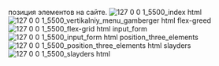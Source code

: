 позиция элементов на сайте.
![127 0 0 1_5500_index html](https://github.com/user-attachments/assets/a02c3ddd-65a1-4bc8-b195-0bc4101aaa86)
![127 0 0 1_5500_vertikalniy_menu_gamberger html](https://github.com/user-attachments/assets/762a7df2-c2d8-4552-86c3-132aac901a5a)
flex-greed
![127 0 0 1_5500_flex-grid html](https://github.com/user-attachments/assets/513f3c8b-a153-4982-ba06-9fc667d989f4)
input_form
![127 0 0 1_5500_input_form html](https://github.com/user-attachments/assets/32b940ba-1036-4d56-971b-916c99714390)
position_three_elements
![127 0 0 1_5500_position_three_elements html](https://github.com/user-attachments/assets/32d76adf-1739-449f-b6c9-32c350814f5b)
slayders
![127 0 0 1_5500_slayders html](https://github.com/user-attachments/assets/9b46962e-c09f-4eba-a131-59f0aeaa83b6)

